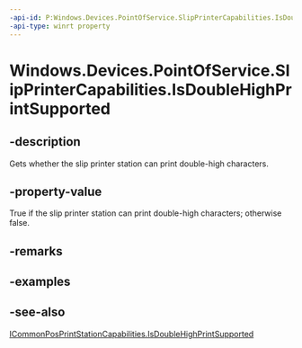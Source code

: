 ----api-id: P:Windows.Devices.PointOfService.SlipPrinterCapabilities.IsDoubleHighPrintSupported
-api-type: winrt property
---<!-- Property syntaxpublic bool IsDoubleHighPrintSupported { get; }--># Windows.Devices.PointOfService.SlipPrinterCapabilities.IsDoubleHighPrintSupported## -descriptionGets whether the slip printer station can print double-high characters.## -property-valueTrue if the slip printer station can print double-high characters; otherwise false.## -remarks## -examples## -see-also[ICommonPosPrintStationCapabilities.IsDoubleHighPrintSupported](icommonposprintstationcapabilities_isdoublehighprintsupported.md)